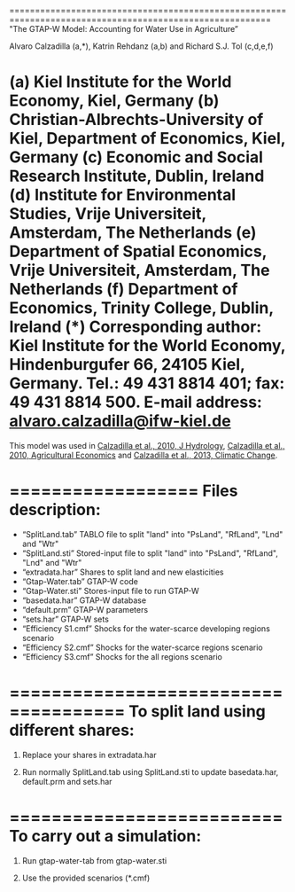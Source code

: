 =========================================================================================================
"The GTAP-W Model: Accounting for Water Use in Agriculture”

Alvaro Calzadilla (a,*), Katrin Rehdanz (a,b) and Richard S.J. Tol (c,d,e,f)

(a) Kiel Institute for the World Economy, Kiel, Germany
(b) Christian-Albrechts-University of Kiel, Department of Economics, Kiel, Germany
(c) Economic and Social Research Institute, Dublin, Ireland
(d) Institute for Environmental Studies, Vrije Universiteit, Amsterdam, The Netherlands
(e) Department of Spatial Economics, Vrije Universiteit, Amsterdam, The Netherlands
(f) Department of Economics, Trinity College, Dublin, Ireland
(*) Corresponding author: Kiel Institute for the World Economy, Hindenburgufer 66, 24105 Kiel, Germany.
    Tel.: 49 431 8814 401; fax: 49 431 8814 500. E-mail address: alvaro.calzadilla@ifw-kiel.de
=========================================================================================================

This model was used in [Calzadilla et al., 2010, J Hydrology](https://www.sciencedirect.com/science/article/pii/S0022169409007902), [Calzadilla et al., 2010, Agricultural Economics](https://onlinelibrary.wiley.com/doi/full/10.1111/j.1574-0862.2010.00516.x) and [Calzadilla et al., 2013, Climatic Change](https://link.springer.com/article/10.1007/s10584-013-0822-4).

==================
Files description:
==================
- “SplitLand.tab” TABLO file to split "land" into "PsLand", "RfLand", "Lnd" and "Wtr" 
- “SplitLand.sti” Stored-input file to split "land" into "PsLand", "RfLand", "Lnd" and "Wtr"
- “extradata.har” Shares to split land and new elasticities
- “Gtap-Water.tab” GTAP-W code
- “Gtap-Water.sti” Stores-input file to run GTAP-W
- “basedata.har” GTAP-W database
- “default.prm” GTAP-W parameters
- “sets.har” GTAP-W sets
- “Efficiency S1.cmf” Shocks for the water-scarce developing regions scenario
- “Efficiency S2.cmf” Shocks for the water-scarce regions scenario
- “Efficiency S3.cmf” Shocks for the all regions scenario


=====================================
To split land using different shares:
=====================================

1. Replace your shares in extradata.har

2. Run normally SplitLand.tab using SplitLand.sti to update basedata.har, default.prm and sets.har


==========================
To carry out a simulation:
==========================

1. Run gtap-water-tab from gtap-water.sti

2. Use the provided scenarios (*.cmf)

